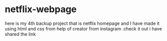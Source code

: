 # netflix-webpage
here is my 4th backup project that is netflix homepage and I have made it using html and css from help of creator from instagram .check it out i have shared the link 
